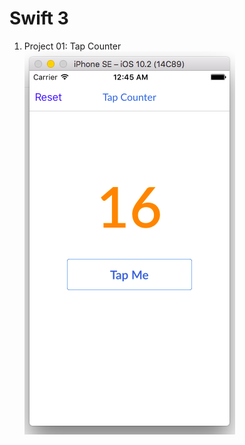 # Swift 3
1. Project 01: Tap Counter
![alt text](https://github.com/docbohanh/Swift/blob/master/P01.TapCounter/P1.png "Screenshot Project 01 - Tap Counter")

